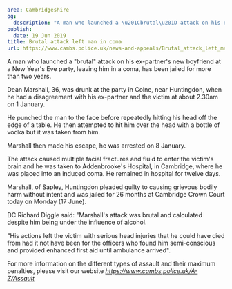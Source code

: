 ```yaml
area: Cambridgeshire
og:
  description: "A man who launched a \u201Cbrutal\u201D attack on his ex-partner\u2019s new boyfriend at a New Year\u2019s Eve party, leaving him in a coma, has been jailed for more than two years."
publish:
  date: 19 Jun 2019
title: Brutal attack left man in coma
url: https://www.cambs.police.uk/news-and-appeals/Brutal_attack_left_man_in_coma
```

A man who launched a "brutal" attack on his ex-partner's new boyfriend at a New Year's Eve party, leaving him in a coma, has been jailed for more than two years.

Dean Marshall, 36, was drunk at the party in Colne, near Huntingdon, when he had a disagreement with his ex-partner and the victim at about 2.30am on 1 January.

He punched the man to the face before repeatedly hitting his head off the edge of a table. He then attempted to hit him over the head with a bottle of vodka but it was taken from him.

Marshall then made his escape, he was arrested on 8 January.

The attack caused multiple facial fractures and fluid to enter the victim's brain and he was taken to Addenbrooke's Hospital, in Cambridge, where he was placed into an induced coma. He remained in hospital for twelve days.

Marshall, of Sapley, Huntingdon pleaded guilty to causing grievous bodily harm without intent and was jailed for 26 months at Cambridge Crown Court today on Monday (17 June).

DC Richard Diggle said: "Marshall's attack was brutal and calculated despite him being under the influence of alcohol.

"His actions left the victim with serious head injuries that he could have died from had it not have been for the officers who found him semi-conscious and provided enhanced first aid until ambulance arrived".

For more information on the different types of assault and their maximum penalties, please visit our website _https://www.cambs.police.uk/A-Z/Assault_
